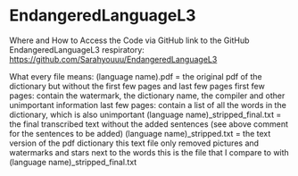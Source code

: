 # EndangeredLanguageL3
Where and How to Access the Code via GitHub
link to the GitHub EndangeredLanguageL3 respiratory: https://github.com/Sarahyouuu/EndangeredLanguageL3

What every file means:
(language name).pdf = the original pdf of the dictionary but without the first few pages and last few pages 
first few pages: contain the watermark, the dictionary name, the compiler and other unimportant information 
last few pages: contain a list of all the words in the dictionary, which is also unimportant 
(language name)_stripped_final.txt = the final transcribed text without the added sentences (see above comment for the sentences to be added) 
(language name)_stripped.txt = the text version of the pdf dictionary 
this text file only removed pictures and watermarks and stars next to the words 
this is the file that I compare to with (language name)_stripped_final.txt 